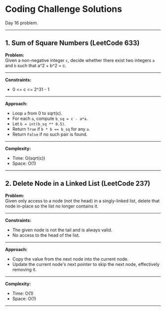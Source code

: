 # Coding Challenge Solutions

Day 16 problem.

---

## 1. Sum of Square Numbers (LeetCode 633)

**Problem:**  
Given a non-negative integer `c`, decide whether there exist two integers `a` and `b` such that a^2 + b^2 = c. 

---

**Constraints:**  
- 0 <= c <= 2^31 - 1

---

**Approach:**  
- Loop `a` from 0 to sqrt(c).
- For each `a`, compute `b_sq = c - a*a`.
- Let `b = int(b_sq ** 0.5)`.
- Return `True` if `b * b == b_sq` for any `a`.
- Return `False` if no such pair is found.

---

**Complexity:**  
- Time: O(sqrt(c))
- Space: O(1)

---

## 2. Delete Node in a Linked List (LeetCode 237)

**Problem:**  
Given only access to a node (not the head) in a singly-linked list, delete that node in-place so the list no longer contains it.

---

**Constraints:**  
- The given node is not the tail and is always valid.
- No access to the head of the list.

---

**Approach:**  
- Copy the value from the next node into the current node.
- Update the current node's next pointer to skip the next node, effectively removing it.

---

**Complexity:**  
- Time: O(1)
- Space: O(1)

---